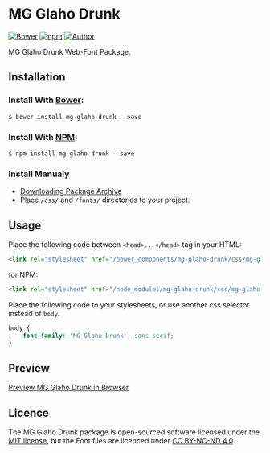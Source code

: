 # MG Glaho Drunk

[![Bower](https://img.shields.io/bower/v/mg-glaho-drunk.svg)](http://bower.io/search/?q=mg-glaho-drunk)
[![npm](https://img.shields.io/npm/v/mg-glaho-drunk.svg)](https://www.npmjs.com/package/mg-glaho-drunk)
[![Author](https://img.shields.io/badge/Font_Author-AcidLabz-blue.svg)](https://github.com/web-fonts/mg-glaho-drunk)

MG Glaho Drunk Web-Font Package.

## Installation

### Install With [Bower](http://bower.io):

```
$ bower install mg-glaho-drunk --save
```

### Install With [NPM](https://www.npmjs.com):

```
$ npm install mg-glaho-drunk --save
```

### Install Manualy

* [Downloading Package Archive](https://github.com/web-fonts/mg-glaho-drunk/archive/master.zip)
* Place `/css/` and `/fonts/` directories to your project.

## Usage

Place the following code between `<head>...</head>` tag in your HTML:

```html
<link rel="stylesheet" href="/bower_components/mg-glaho-drunk/css/mg-glaho-drunk.css">
```

for NPM:

```html
<link rel="stylesheet" href="/node_modules/mg-glaho-drunk/css/mg-glaho-drunk.css">
```

Place the following code to your stylesheets, or use another css selector instead of `body`.

```css
body {
    font-family: 'MG Glaho Drunk', sans-serif;
}
```

## Preview

[Preview MG Glaho Drunk in Browser](http://web-fonts.ge/mg-glaho-drunk)

## Licence

The MG Glaho Drunk package is open-sourced software licensed under the [MIT license](http://opensource.org/licenses/MIT), but the Font files are licenced under [CC BY-NC-ND 4.0](http://creativecommons.org/licenses/by-nc-nd/4.0/).